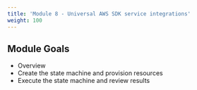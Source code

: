 ```yaml
---
title: 'Module 8 - Universal AWS SDK service integrations'
weight: 100
---
```


## Module Goals

- Overview
- Create the state machine and provision resources
- Execute the state machine and review results
